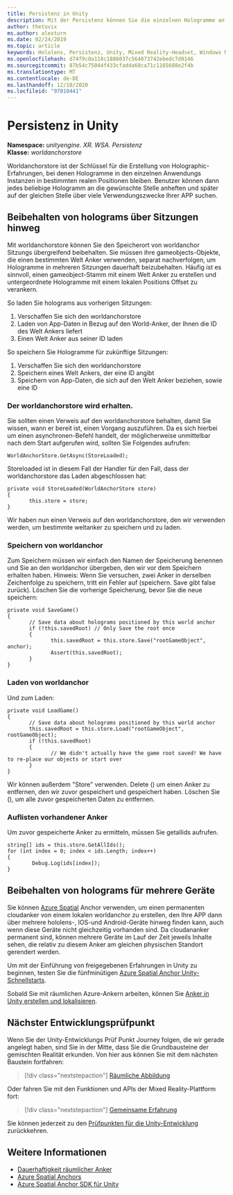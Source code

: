 ```yaml
---
title: Persistenz in Unity
description: Mit der Persistenz können Sie die einzelnen Hologramme an den gewünschten Ort anheften und später über viele Verwendungszwecke Ihrer APP suchen.
author: thetuvix
ms.author: alexturn
ms.date: 02/24/2019
ms.topic: article
keywords: Hololens, Persistenz, Unity, Mixed Reality-Headset, Windows Mixed Reality-Headset, Virtual Reality-Headset
ms.openlocfilehash: d74f9c0a118c1886037c564073742ebedc7d0146
ms.sourcegitcommit: 87b54c75044f433cfadda68ca71c1165608e2f4b
ms.translationtype: MT
ms.contentlocale: de-DE
ms.lasthandoff: 12/10/2020
ms.locfileid: "97010441"
---
```

# <a name="persistence-in-unity"></a>Persistenz in Unity

**Namespace:** *unityengine. XR. WSA. Persistenz*<br>
**Klasse:** *worldanchorstore*

Worldanchorstore ist der Schlüssel für die Erstellung von Holographic-Erfahrungen, bei denen Hologramme in den einzelnen Anwendungs Instanzen in bestimmten realen Positionen bleiben. Benutzer können dann jedes beliebige Hologramm an die gewünschte Stelle anheften und später auf der gleichen Stelle über viele Verwendungszwecke Ihrer APP suchen.

## <a name="how-to-persist-holograms-across-sessions"></a>Beibehalten von holograms über Sitzungen hinweg

Mit worldanchorstore können Sie den Speicherort von worldanchor Sitzungs übergreifend beibehalten. Sie müssen ihre gameobjects-Objekte, die einen bestimmten Welt Anker verwenden, separat nachverfolgen, um Hologramme in mehreren Sitzungen dauerhaft beizubehalten. Häufig ist es sinnvoll, einen gameobject-Stamm mit einem Welt Anker zu erstellen und untergeordnete Hologramme mit einem lokalen Positions Offset zu verankern.

So laden Sie holograms aus vorherigen Sitzungen:
1. Verschaffen Sie sich den worldanchorstore
2. Laden von App-Daten in Bezug auf den World-Anker, der Ihnen die ID des Welt Ankers liefert
3. Einen Welt Anker aus seiner ID laden

So speichern Sie Hologramme für zukünftige Sitzungen:
1. Verschaffen Sie sich den worldanchorstore
2. Speichern eines Welt Ankers, der eine ID angibt
3. Speichern von App-Daten, die sich auf den Welt Anker beziehen, sowie eine ID

### <a name="getting-the-worldanchorstore"></a>Der worldanchorstore wird erhalten.

Sie sollten einen Verweis auf den worldanchorstore behalten, damit Sie wissen, wann er bereit ist, einen Vorgang auszuführen. Da es sich hierbei um einen asynchronen-Befehl handelt, der möglicherweise unmittelbar nach dem Start aufgerufen wird, sollten Sie Folgendes aufrufen:

```
WorldAnchorStore.GetAsync(StoreLoaded);
```

Storeloaded ist in diesem Fall der Handler für den Fall, dass der worldanchorstore das Laden abgeschlossen hat:

```
private void StoreLoaded(WorldAnchorStore store)
{
       this.store = store;
}
```

Wir haben nun einen Verweis auf den worldanchorstore, den wir verwenden werden, um bestimmte weltanker zu speichern und zu laden.

### <a name="saving-a-worldanchor"></a>Speichern von worldanchor

Zum Speichern müssen wir einfach den Namen der Speicherung benennen und Sie an den worldanchor übergeben, den wir vor dem Speichern erhalten haben. Hinweis: Wenn Sie versuchen, zwei Anker in derselben Zeichenfolge zu speichern, tritt ein Fehler auf (speichern. Save gibt false zurück). Löschen Sie die vorherige Speicherung, bevor Sie die neue speichern:

```
private void SaveGame()
{
       // Save data about holograms positioned by this world anchor
       if (!this.savedRoot) // Only Save the root once
       {
              this.savedRoot = this.store.Save("rootGameObject", anchor);
              Assert(this.savedRoot);
       }
}
```

### <a name="loading-a-worldanchor"></a>Laden von worldanchor

Und zum Laden:

```
private void LoadGame()
{
       // Save data about holograms positioned by this world anchor
       this.savedRoot = this.store.Load("rootGameObject", rootGameObject);
       if (!this.savedRoot)
       {
              // We didn't actually have the game root saved! We have to re-place our objects or start over
       }
}
```

Wir können außerdem "Store" verwenden. Delete () um einen Anker zu entfernen, den wir zuvor gespeichert und gespeichert haben. Löschen Sie (), um alle zuvor gespeicherten Daten zu entfernen.

### <a name="enumerating-existing-anchors"></a>Auflisten vorhandener Anker

Um zuvor gespeicherte Anker zu ermitteln, müssen Sie getallids aufrufen.

```
string[] ids = this.store.GetAllIds();
for (int index = 0; index < ids.Length; index++)
{
        Debug.Log(ids[index]);
}
```

## <a name="persisting-holograms-for-multiple-devices"></a>Beibehalten von holograms für mehrere Geräte

Sie können <a href="https://docs.microsoft.com/azure/spatial-anchors/overview" target="_blank">Azure Spatial</a> Anchor verwenden, um einen permanenten cloudanker von einem lokalen worldanchor zu erstellen, den Ihre APP dann über mehrere hololens-, IOS-und Android-Geräte hinweg finden kann, auch wenn diese Geräte nicht gleichzeitig vorhanden sind.  Da cloudananker permanent sind, können mehrere Geräte im Lauf der Zeit jeweils Inhalte sehen, die relativ zu diesem Anker am gleichen physischen Standort gerendert werden.

Um mit der Einführung von freigegebenen Erfahrungen in Unity zu beginnen, testen Sie die fünfminütigen <a href="https://docs.microsoft.com/azure/spatial-anchors/unity-overview" target="_blank">Azure Spatial Anchor Unity-Schnellstarts</a>.

Sobald Sie mit räumlichen Azure-Ankern arbeiten, können Sie <a href="https://docs.microsoft.com/azure/spatial-anchors/concepts/create-locate-anchors-unity" target="_blank">Anker in Unity erstellen und lokalisieren</a>.

## <a name="next-development-checkpoint"></a>Nächster Entwicklungsprüfpunkt

Wenn Sie der Unity-Entwicklungs Prüf Punkt Journey folgen, die wir gerade angelegt haben, sind Sie in der Mitte, dass Sie die Grundbausteine der gemischten Realität erkunden. Von hier aus können Sie mit dem nächsten Baustein fortfahren:

> [!div class="nextstepaction"]
> [Räumliche Abbildung](spatial-mapping-in-unity.md)

Oder fahren Sie mit den Funktionen und APIs der Mixed Reality-Plattform fort:

> [!div class="nextstepaction"]
> [Gemeinsame Erfahrung](shared-experiences-in-unity.md)

Sie können jederzeit zu den [Prüfpunkten für die Unity-Entwicklung](unity-development-overview.md#2-core-building-blocks) zurückkehren.

## <a name="see-also"></a>Weitere Informationen
* [Dauerhaftigkeit räumlicher Anker](../../design/coordinate-systems.md#spatial-anchor-persistence)
* <a href="https://docs.microsoft.com/azure/spatial-anchors" target="_blank">Azure Spatial Anchors</a>
* <a href="https://docs.microsoft.com/dotnet/api/Microsoft.Azure.SpatialAnchors" target="_blank">Azure Spatial Anchor SDK für Unity</a>
